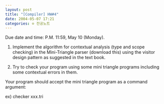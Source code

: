 ```yaml
---
layout: post
title: "[Compiler] HW#4"
date: 2004-05-07 17:21
categories: ⊙ 전공노트
---
```


Due date and time: P.M. 11:59, May 10 (Monday).  

<Program>

1. Implement the algorithm for contextual analysis (type and scope checking) in the Mini-Triangle parser (download this) using the visitor design pattern as suggested in the text book. 

2. Try to check your program using some mini triangle programs including some contextual errors in them.

Your program should accept the mini triangle program as a command argument:

ex) checker xxx.tri 

       
